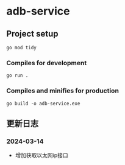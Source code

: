 # adb-service

## Project setup
```
go mod tidy
```

### Compiles for development
```
go run .
```

### Compiles and minifies for production
```
go build -o adb-service.exe
```


## 更新日志

### 2024-03-14

* 增加获取以太网ip接口
